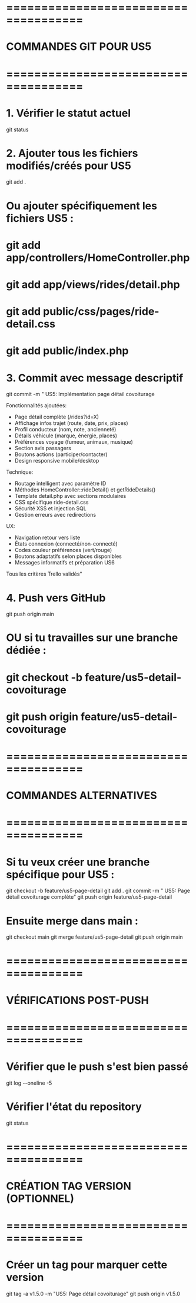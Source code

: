 # =====================================
# COMMANDES GIT POUR US5
# =====================================

# 1. Vérifier le statut actuel
git status

# 2. Ajouter tous les fichiers modifiés/créés pour US5
git add .

# Ou ajouter spécifiquement les fichiers US5 :
# git add app/controllers/HomeController.php
# git add app/views/rides/detail.php  
# git add public/css/pages/ride-detail.css
# git add public/index.php

# 3. Commit avec message descriptif
git commit -m " US5: Implémentation page détail covoiturage

 Fonctionnalités ajoutées:
- Page détail complète (/rides?id=X)
- Affichage infos trajet (route, date, prix, places)
- Profil conducteur (nom, note, ancienneté)
- Détails véhicule (marque, énergie, places)
- Préférences voyage (fumeur, animaux, musique)
- Section avis passagers
- Boutons actions (participer/contacter)
- Design responsive mobile/desktop

 Technique:
- Routage intelligent avec paramètre ID
- Méthodes HomeController::rideDetail() et getRideDetails()
- Template detail.php avec sections modulaires
- CSS spécifique ride-detail.css
- Sécurité XSS et injection SQL
- Gestion erreurs avec redirections

 UX:
- Navigation retour vers liste
- États connexion (connecté/non-connecté)
- Codes couleur préférences (vert/rouge)
- Boutons adaptatifs selon places disponibles
- Messages informatifs et préparation US6

 Tous les critères Trello validés"

# 4. Push vers GitHub
git push origin main

# OU si tu travailles sur une branche dédiée :
# git checkout -b feature/us5-detail-covoiturage
# git push origin feature/us5-detail-covoiturage

# =====================================
# COMMANDES ALTERNATIVES
# =====================================

# Si tu veux créer une branche spécifique pour US5 :
git checkout -b feature/us5-page-detail
git add .
git commit -m " US5: Page détail covoiturage complète"
git push origin feature/us5-page-detail

# Ensuite merge dans main :
git checkout main
git merge feature/us5-page-detail
git push origin main

# =====================================
# VÉRIFICATIONS POST-PUSH
# =====================================

# Vérifier que le push s'est bien passé
git log --oneline -5

# Vérifier l'état du repository
git status

# =====================================
# CRÉATION TAG VERSION (OPTIONNEL)
# =====================================

# Créer un tag pour marquer cette version
git tag -a v1.5.0 -m "US5: Page détail covoiturage"
git push origin v1.5.0